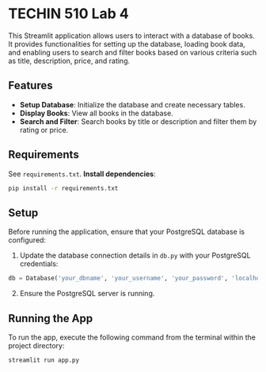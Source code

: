 # TECHIN 510 Lab 4
This Streamlit application allows users to interact with a database of books. It provides functionalities for setting up the database, loading book data, and enabling users to search and filter books based on various criteria such as title, description, price, and rating.

## Features

- **Setup Database**: Initialize the database and create necessary tables.
- **Display Books**: View all books in the database.
- **Search and Filter**: Search books by title or description and filter them by rating or price.

## Requirements
See `requirements.txt`.
**Install dependencies**:
```bash
pip install -r requirements.txt
```



## Setup

Before running the application, ensure that your PostgreSQL database is configured:

1. Update the database connection details in `db.py` with your PostgreSQL credentials:
```python
db = Database('your_dbname', 'your_username', 'your_password', 'localhost')
```
2. Ensure the PostgreSQL server is running.

## Running the App

To run the app, execute the following command from the terminal within the project directory:

```bash
streamlit run app.py
```